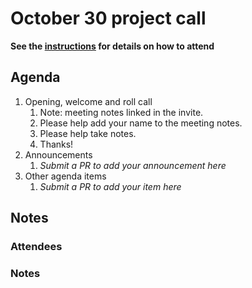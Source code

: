 # October 30 project call

**See the [instructions](../README.md) for details on how to attend**

## Agenda
1. Opening, welcome and roll call
    1. Note: meeting notes linked in the invite.
    1. Please help add your name to the meeting notes.
    1. Please help take notes.
    1. Thanks!
1. Announcements
    1. _Submit a PR to add your announcement here_
1. Other agenda items
    1. _Submit a PR to add your item here_

## Notes

### Attendees

### Notes

